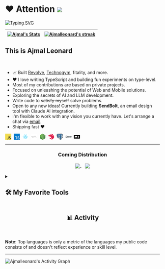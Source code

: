 # ❤️ Attention <img src="https://github.com/TheDudeThatCode/TheDudeThatCode/blob/master/Assets/Hi.gif" width="29px">

[![Typing SVG](https://readme-typing-svg.demolab.com?font=Roboto&weight=900&size=30&duration=3000&pause=1000&color=0981F7&background=FFFFFF00&center=true&vCenter=true&width=1245&lines=Full-Stack+Developer;Nextjs+Developer;React-Native+Developer;Expert+Responsive+Designer;Nestjs+Developer;Problems+Engineer)](https://git.io/typing-svg)


| <a target="_blank" href="https://www.ajmaljs.com"><img align="center" src="https://github-readme-stats.vercel.app/api?username=ajmalleonard&show_icons=true&include_public_commits=true&theme=dark&hide_border=true" alt="Ajmal's Stats" /></a> | <a href="https://ajmaljs.com"><img align="center" src="https://github-readme-streak-stats.herokuapp.com/?user=ajmalleonard&theme=dark&hide_border=true" alt="Ajmalleonard's streak" /></a> |
|---|---|
## This is Ajmal Leonard
<br/>

- 📈 Built [Revolve](https://www.revolve.com), [Technogym](https://www.technogym.com/), fitality, and more.
- ❤️ I love writing TypeScript and building fun experiments on type-level.
- Most of my contributions are based on private projects.
- Focused on unleashing the potential of Web and Mobile solutions.
- Exploring the secrets of AI and LLM development.
- Write code to ~~satisfy myself~~ solve problems.
- Open to any new ideas! Currently building **SendBolt**, an email design tool with Claude AI integration.
- I'm flexible to work with any vision you currently have. Let's arrange a chat via [email](mailto:ajmal@ajmaljs.com).
- Shipping fast ❤️

<div style="display: flex; flex-direction: row; gap: 8px; flex-wrap: wrap;">
  <img height="20" alt="javascript" src="https://raw.githubusercontent.com/github/explore/80688e429a7d4ef2fca1e82350fe8e3517d3494d/topics/javascript/javascript.png">
  <img height="20" alt="typescript" src="https://raw.githubusercontent.com/github/explore/80688e429a7d4ef2fca1e82350fe8e3517d3494d/topics/typescript/typescript.png">
  <img height="20" alt="react" src="https://raw.githubusercontent.com/github/explore/80688e429a7d4ef2fca1e82350fe8e3517d3494d/topics/react/react.png">
  <img height="20" alt="nextjs" src="https://raw.githubusercontent.com/github/explore/2ebcebd7b163b2ab12cb5a40bf29264799c81c03/topics/nextjs/nextjs.png">
  <img height="20" alt="nodejs" src="https://raw.githubusercontent.com/github/explore/80688e429a7d4ef2fca1e82350fe8e3517d3494d/topics/nodejs/nodejs.png">
  <img height="20" alt="nestjs" src="https://raw.githubusercontent.com/github/explore/37c71fdca4e12086faf8c7009793d2eb588c914e/topics/nestjs/nestjs.png">
  <img height="20" alt="postgresql" src="https://raw.githubusercontent.com/github/explore/96943574ba0c0340ba6ea1e6f768e9abe43e34e1/topics/postgresql/postgresql.png">
  <img height="20" alt="bash" src="https://raw.githubusercontent.com/github/explore/96943574ba0c0340ba6ea1e6f768e9abe43e34e1/topics/bash/bash.png">
  <img height="20" alt="markdown" src="https://raw.githubusercontent.com/github/explore/96943574ba0c0340ba6ea1e6f768e9abe43e34e1/topics/markdown/markdown.png">
</div>

---

<h3 align="center">Coming Distribution</h3>

<div align="center">
  <a href="https://github.com/ajmalleonard/gax-motion">
    <img align="center" src="https://github-readme-stats.vercel.app/api/pin/?username=ajmalleonard&repo=assigna&theme=dark&hide_border=true" />
  </a>
  &nbsp;&nbsp;
  <a href="https://github.com/ajmalleonard/ajmalleonard.github.io">
    <img align="center" src="https://github-readme-stats.vercel.app/api/pin/?username=ajmalleonard&repo=hamo-refined&theme=dark&hide_border=true" />
  </a>
</div>

<br />

<details>
  <summary><h2>🛠️ My Favorite Tools</h2></summary>

  <h3>👨‍💻 Programming and Markup Languages</h3>
  <p style="display: flex; gap: 8px; flex-wrap: wrap;">
    <img alt="JavaScript" src="https://img.shields.io/badge/JavaScript-F7DF1E.svg?logo=javascript&logoColor=black">
    <img alt="TypeScript" src="https://img.shields.io/badge/TypeScript-007ACC.svg?logo=typescript&logoColor=white">
    <img alt="Python" src="https://img.shields.io/badge/Python-3776AB.svg?logo=python&logoColor=white">
    <img alt="Markdown" src="https://img.shields.io/badge/Markdown-000000.svg?logo=markdown&logoColor=white">
    <img alt="Bash" src="https://img.shields.io/badge/Bash-121011.svg?logo=gnu-bash&logoColor=white">
  </p>

  <h3>🧰 Frameworks and Libraries</h3>
  <p style="display: flex; gap: 8px; flex-wrap: wrap;">
    <img alt="Express.js" src="https://img.shields.io/badge/Express.js-404d59.svg?logo=express&logoColor=white">
    <img alt="React" src="https://img.shields.io/badge/React-20232a.svg?logo=react&logoColor=%2361DAFB">
    <img alt="Next.js" src="https://img.shields.io/badge/Next.js-000000.svg?logo=next.js&logoColor=white">
    <img alt="NestJS" src="https://img.shields.io/badge/NestJS-E0234E.svg?logo=nestjs&logoColor=white">
  </p>

  <h3>🎨 Design and UI/UX</h3>
  <p style="display: flex; gap: 8px; flex-wrap: wrap;">
    <img alt="Figma" src="https://img.shields.io/badge/Figma-F24E1E.svg?logo=figma&logoColor=white">
    <img alt="Adobe XD" src="https://img.shields.io/badge/Adobe%20XD-FF61F6.svg?logo=adobe-xd&logoColor=white">
    <img alt="Adobe Photoshop" src="https://img.shields.io/badge/Adobe%20Photoshop-31A8FF.svg?logo=adobe-photoshop&logoColor=white">
    <img alt="Sketch" src="https://img.shields.io/badge/Sketch-F7B500.svg?logo=sketch&logoColor=black">
  </p>

  <h3>🗄️ Databases and Cloud Hosting</h3>
  <p style="display: flex; gap: 8px; flex-wrap: wrap;">
    <img alt="MongoDB" src="https://img.shields.io/badge/MongoDB-47A248.svg?logo=mongodb&logoColor=white">
    <img alt="MySQL" src="https://img.shields.io/badge/MySQL-4479A1.svg?logo=mysql&logoColor=white">
    <img alt="PostgreSQL" src="https://img.shields.io/badge/PostgreSQL-316192.svg?logo=postgresql&logoColor=white">
    <img alt="VPS" src="https://img.shields.io/badge/VPS-007BFF.svg?logo=server&logoColor=white">
  </p>

  <h3>🛠️ DevOps & Infrastructure</h3>
  <p style="display: flex; gap: 8px; flex-wrap: wrap;">
    <img alt="Docker" src="https://img.shields.io/badge/Docker-2496ED.svg?logo=docker&logoColor=white">
    <img alt="Linux" src="https://img.shields.io/badge/Linux-FCC624.svg?logo=linux&logoColor=black">
    <img alt="Ubuntu" src="https://img.shields.io/badge/Ubuntu-E95420.svg?logo=ubuntu&logoColor=white">
    <img alt="Digital Ocean" src="https://img.shields.io/badge/Digital_Ocean-0080FF.svg?logo=digitalocean&logoColor=white">
  </p>

  <h3>🔧 Runtime & Environments</h3>
  <p style="display: flex; gap: 8px; flex-wrap: wrap;">
    <img alt="Node.js" src="https://img.shields.io/badge/Node.js-339933.svg?logo=node.js&logoColor=white">
    <img alt="Deno" src="https://img.shields.io/badge/Deno-000000.svg?logo=deno&logoColor=white">
    <img alt="npm" src="https://img.shields.io/badge/npm-CB3837.svg?logo=npm&logoColor=white">
    <img alt="pnpm" src="https://img.shields.io/badge/pnpm-F69220.svg?logo=pnpm&logoColor=white">
  </p>
</details>

<h2 align="center">📊 Activity</h2>
<br/>

<b>Note:</b> Top languages is only a metric of the languages my public code consists of and doesn't reflect experience or skill level.

---

<a ><img alt="Ajmalleonard's Activity Graph" src="https://github-readme-activity-graph.vercel.app/graph/?username=ajmalleonard&bg_color=1F222E&color=F8D866&line=F85D7F&point=FFFFFF&hide_border=false" /></a>
